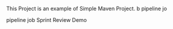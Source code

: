 This Project is an example of Simple Maven Project. 
b
pipeline jo


pipeline job
Sprint Review Demo
